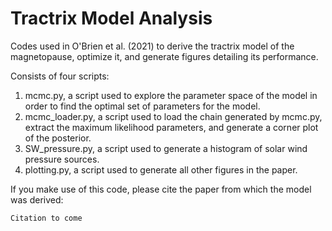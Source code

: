 # Tractrix Model Analysis
Codes used in O'Brien et al. (2021) to derive the tractrix model of the magnetopause, optimize it, and generate figures detailing its performance.

Consists of four scripts:
1. mcmc.py, a script used to explore the parameter space of the model in order to find the optimal set of parameters for the model.
1. mcmc_loader.py, a script used to load the chain generated by mcmc.py, extract the maximum likelihood parameters, and generate a corner plot of the posterior.
1. SW_pressure.py, a script used to generate a histogram of solar wind pressure sources.
1. plotting.py, a script used to generate all other figures in the paper.

If you make use of this code, please cite the paper from which the model was derived:

```
Citation to come
```